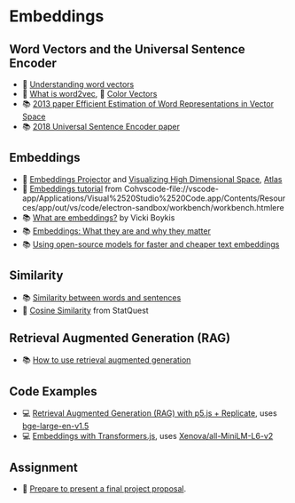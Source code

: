 # Embeddings

## Word Vectors and the Universal Sentence Encoder

- 📝 [Understanding word vectors](https://gist.github.com/aparrish/2f562e3737544cf29aaf1af30362f469)
- 🚂 [What is word2vec](https://youtu.be/LSS_bos_TPI), 🚂 [Color Vectors](https://youtu.be/mI23bDF0VRI)
- 📚 [2013 paper Efficient Estimation of Word Representations in Vector Space](https://arxiv.org/abs/1301.3781)
- 📚 [2018 Universal Sentence Encoder paper](https://arxiv.org/abs/1803.11175)

## Embeddings

- 🎨 [Embeddings Projector](https://projector.tensorflow.org/) and [Visualizing High Dimensional Space](https://youtu.be/wvsE8jm1GzE), [Atlas](https://atlas.nomic.ai/)
- 📝 [Embeddings tutorial](https://docs.cohere.com/docs/text-embeddings) from Cohvscode-file://vscode-app/Applications/Visual%2520Studio%2520Code.app/Contents/Resources/app/out/vs/code/electron-sandbox/workbench/workbench.htmlere
- 📚 [What are embeddings?](https://vickiboykis.com/what_are_embeddings/) by Vicki Boykis
- 📚 [Embeddings: What they are and why they matter](https://simonwillison.net/2023/Oct/23/embeddings/)
- 📚 [Using open-source models for faster and cheaper text embeddings](https://replicate.com/blog/run-bge-embedding-models)

## Similarity

- 📚 [Similarity between words and sentences](https://docs.cohere.com/docs/similarity-between-words-and-sentences)
- 🎥 [Cosine Similarity](https://youtu.be/e9U0QAFbfLI) from StatQuest

## Retrieval Augmented Generation (RAG)

- 📚 [How to use retrieval augmented generation](https://replicate.com/blog/how-to-use-rag-with-chromadb-and-mistral-7b-instruct)

## Code Examples

- 💻 [Retrieval Augmented Generation (RAG) with p5.js + Replicate](https://github.com/Programming-from-A-to-Z/Example-RAG-Replicate), uses [bge-large-en-v1.5](https://replicate.com/nateraw/bge-large-en-v1.5)
- 💻 [Embeddings with Transformers.js](https://github.com/Programming-from-A-to-Z/transformers-js-examples/tree/main/embeddings), uses [Xenova/all-MiniLM-L6-v2](https://huggingface.co/Xenova/all-MiniLM-L6-v2)

## Assignment

- 🎨 [Prepare to present a final project proposal](/final/proposals.md).
